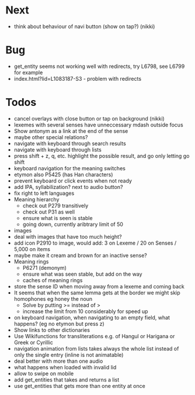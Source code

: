 # Next
- think about behaviour of navi button (show on tap?) (nikki)

# Bug
- get_entity seems not working well with redirects, try L6798, see L6799 for example
 - index.html?lid=L1083187-S3 - problem with redirects

# Todos
- cancel overlays with close button or tap on background (nikki)
- lexemes with several senses have unneccessary mdash outside focus
- Show antonym as a link at the end of the sense
 - maybe other special relations?
- navigate with keyboard through search results
- navigate with keyboard through lists
 - press shift + z, q, etc. highlight the possible result, and go only letting go shift
- keyboard navigation for the meaning switches
- etymon also P5425 (has Han characters)
- prevent keyboard or click events when not ready
- add IPA, syllabilization? next to audio button?
- fix right to left languages
- Meaning hierarchy
  - check out P279 transitively
  - check out P31 as well
  - ensure what is seen is stable
  - going down, currently aribtrary limit of 50
- images
 - deal with images that have too much height?
 - add icon P2910 to image,  would add: 3 on Lexeme / 20 on Senses / 5,000 on items 
 - maybe make it cream and brown for an inactive sense?
- Meaning rings
  - P6271 (demonym)
  - ensure what was seen stable, but add on the way
  - caches of meaning rings
- store the sense ID when moving away from a lexeme and coming back
- It seems that when the same lemma gets at the border we might skip homophones eg honey the noun
  - Solve by putting >= instead of >
  - increase the limit from 10 considerably for speed up
- on keyboard navigation, when navigating to an empty field, what happens? (eg no etymon but press z)
- Show links to other dictionaries
- Use Wikifunctions for transliterations e.g. of Hangul or Harigana or Greek or Cyrillic
- navigation animation from lists takes always the whole list instead of only the single entry (inline is not animatable)
- deal better with more than one audio
- what happens when loaded with invalid lid
- allow to swipe on mobile
- add get_entities that takes and returns a list
- use get_entities that gets more than one entity at once
